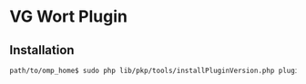 # VG Wort Plugin

## Installation

```bash
path/to/omp_home$ sudo php lib/pkp/tools/installPluginVersion.php plugins/generic/vgwort/version.xml
```